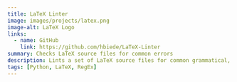 ```yaml
---
title: LaTeX Linter
image: images/projects/latex.png
image-alt: LaTeX Logo
links: 
  - name: GitHub
    link: https://github.com/hbiede/LaTeX-Linter
summary: Checks LaTeX source files for common errors
description: Lints a set of LaTeX source files for common grammatical, spelling, and syntactical errors using user defined rule sets.
tags: [Python, LaTeX, RegEx]
---
```

